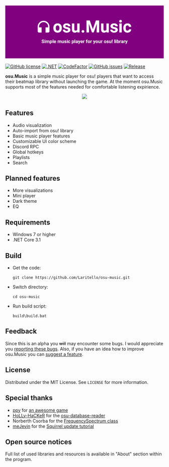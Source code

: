 ![osu.Music](https://github.com/Laritello/osu-music/blob/main/.github/README/header.jpg?raw=true)

[![GitHub license](https://img.shields.io/github/license/Laritello/osu-music)](https://github.com/Laritello/osu-music/blob/main/LICENSE)
[![.NET](https://github.com/Laritello/osu-music/actions/workflows/dotnet.yml/badge.svg)](https://github.com/Laritello/osu-music/actions/workflows/dotnet.yml)
[![CodeFactor](https://www.codefactor.io/repository/github/laritello/osu-music/badge)](https://www.codefactor.io/repository/github/laritello/osu-music)
[![GitHub issues](https://img.shields.io/github/issues/Laritello/osu-music)](https://github.com/Laritello/osu-music/issues)
[![Release](https://img.shields.io/github/v/release/laritello/osu-music?display_name=release)](https://github.com/Laritello/osu-music/releases/latest)

**osu.Music** is a simple music player for osu! players that want to access their beatmap library without launching the game. At the moment osu.Music supports most of the features needed for comfortable listening expirience. 

<p align="center">
  <img width=800 src="https://i.imgur.com/7lSH6A8.png">
</p>

## Features

* Audio visualization
* Auto-import from osu! library
* Basic music player features
* Customizable UI color scheme
* Discord RPC
* Global hotkeys
* Playlists
* Search

## Planned features

* More visualizations
* Mini player
* Dark theme
* EQ

## Requirements

* Windows 7 or higher
* .NET Core 3.1

## Build

* Get the code:
    ```
    git clone https://github.com/Laritello/osu-music.git
    ```
* Switch directory:
    ```
    cd osu-music
    ```
* Run build script: 
    ```
    build\build.bat
    ```
## Feedback

Since this is an alpha you ~~will~~ may encounter some bugs. I would appreciate you <a href="https://github.com/laritello/osu-music/issues">reporting these bugs</a>. Also, if you have an idea how to improve osu.Music you can <a href="https://github.com/laritello/osu-music/issues">suggest a feature</a>.

## License

Distributed under the MIT License. See `LICENSE` for more information.

## Special thanks
* <a href="https://github.com/ppy">ppy</a> for <a href="https://osu.ppy.sh/home">an awesome game</a>
* <a href="https://github.com/HoLLy-HaCKeR">HoLLy-HaCKeR</a> for the <a href="https://github.com/HoLLy-HaCKeR/osu-database-reader">osu-database-reader</a> 
* Norberth Csorba for the <a href="https://stackoverflow.com/questions/55599743/naudio-fft-returns-small-and-equal-magnitude-values-for-all-frequencies">FrequencySpectrum class</a>
* <a href="https://github.com/meJevin">meJevin</a> for the <a href="https://www.youtube.com/watch?v=nwsEi0JZM3k">Squirrel update tutorial</a>

## Open source notices
Full list of used libraries and resources is available in "About" section within the program.
